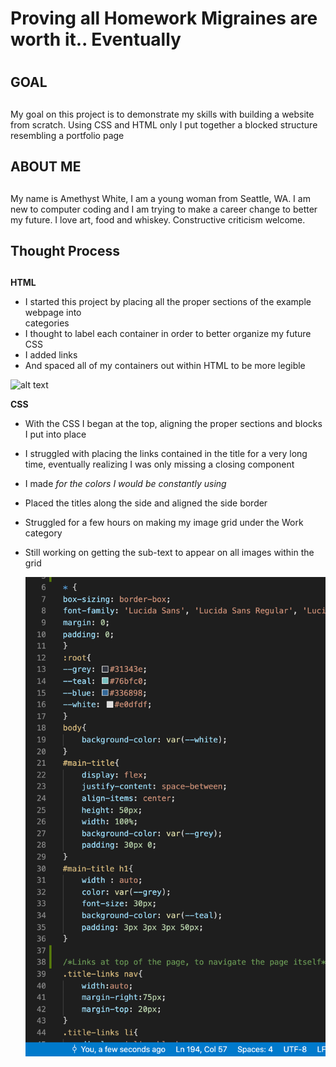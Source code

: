 # Proving all  Homework Migraines are worth it.. Eventually <h1>

## GOAL <h2>
My goal on this project is to demonstrate my skills with building a website from scratch. Using CSS and HTML only I put together a blocked structure resembling a portfolio page
  
## ABOUT ME <h2>
My name is Amethyst White, I am a young woman from Seattle, WA. I am new to computer coding and I am trying to make a career change to better my future. I love art, food and whiskey. Constructive criticism welcome.

## Thought Process <h2>

**HTML** 
* I started this project by placing all the proper sections of the example webpage into <div> categories
* I thought to label each container in order to better organize my future CSS
* I added links
* And spaced all of my containers out within HTML to be more legible


![alt text](https://github.com/Am-White/03-homework/blob/master/assets/images/html.png)



**CSS**
* With the CSS I began at the top, aligning the proper sections and blocks I put into place
* I struggled with placing the links contained in the title for a very long time, eventually realizing I was only missing a closing </div> component
* I made <var> for the colors I would be constantly using
* Placed the titles along the side and aligned the side border
* Struggled for a few hours on making my image grid under the Work category
* Still working on getting the sub-text to appear on all images within the grid
  
  ![alt text](https://github.com/Am-White/03-homwork/blob/main/assets/images/css.png)
